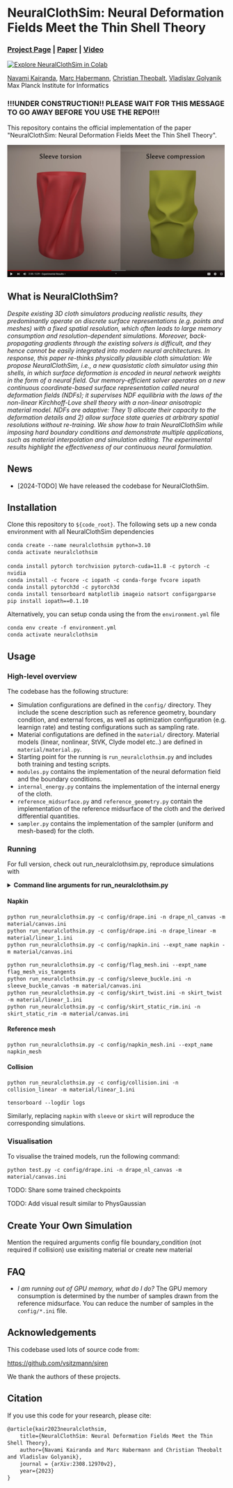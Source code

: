# NeuralClothSim: Neural Deformation Fields Meet the Thin Shell Theory
### [Project Page](https://4dqv.mpi-inf.mpg.de/NeuralClothSim/) | [Paper](https://arxiv.org/pdf/2308.12970) | [Video](https://www.youtube.com/watch?v=z-7MBiAi7SM) 
[![Explore NeuralClothSim in Colab](https://colab.research.google.com/assets/colab-badge.svg)](https://colab.research.google.com/github/navamikairanda/neuralclothsim/blob/main/neuralclothsim.ipynb)<br>

[Navami Kairanda](https://people.mpi-inf.mpg.de/~nkairand/),
[Marc Habermann](https://people.mpi-inf.mpg.de/~mhaberma/),
[Christian Theobalt](https://people.mpi-inf.mpg.de/~theobalt/),
[Vladislav Golyanik](https://people.mpi-inf.mpg.de/~golyanik/) <br>
Max Planck Institute for Informatics <br>

### !!!UNDER CONSTRUCTION!! PLEASE WAIT FOR THIS MESSAGE TO GO AWAY BEFORE YOU USE THE REPO!!! ###
This repository contains the official implementation of the paper "NeuralClothSim: Neural Deformation Fields Meet the Thin Shell Theory".

[<img src="assets/thumbnail.PNG" width="500">](https://www.youtube.com/watch?v=z-7MBiAi7SM)

## What is NeuralClothSim?
*Despite existing 3D cloth simulators producing realistic results, they predominantly operate on discrete surface representations (e.g. points and meshes) with a fixed spatial resolution, which often leads to large memory consumption and resolution-dependent simulations. Moreover, back-propagating gradients through the existing solvers is difficult, and they hence cannot be easily integrated into modern neural architectures. In response, this paper re-thinks physically plausible cloth simulation: We propose NeuralClothSim, i.e., a new quasistatic cloth simulator using thin shells, in which surface deformation is encoded in neural network weights in the form of a neural field. Our memory-efficient solver operates on a new continuous coordinate-based surface representation called neural deformation fields (NDFs); it supervises NDF equilibria with the laws of the non-linear Kirchhoff-Love shell theory with a non-linear anisotropic material model. NDFs are adaptive: They 1) allocate their capacity to the deformation details and 2) allow surface state queries at arbitrary spatial resolutions without re-training. We show how to train NeuralClothSim while imposing hard boundary conditions and demonstrate multiple applications, such as material interpolation and simulation editing. The experimental results highlight the effectiveness of our continuous neural formulation.*

## News
* [2024-TODO] We have released the codebase for NeuralClothSim. 

## Installation
Clone this repository to `${code_root}`. The following sets up a new conda environment with all NeuralClothSim dependencies

```
conda create --name neuralclothsim python=3.10
conda activate neuralclothsim

conda install pytorch torchvision pytorch-cuda=11.8 -c pytorch -c nvidia
conda install -c fvcore -c iopath -c conda-forge fvcore iopath
conda install pytorch3d -c pytorch3d
conda install tensorboard matplotlib imageio natsort configargparse
pip install iopath==0.1.10
```

Alternatively, you can setup conda using the from the `environment.yml` file
```
conda env create -f environment.yml
conda activate neuralclothsim
```

## Usage

### High-level overview

The codebase has the following structure:

* Simulation configurations are defined in the `config/` directory. They include the scene description such as reference geometry, boundary condition, and external forces, as well as optimization configuration (e.g. learnign rate) and testing configurations such as sampling rate. 
* Material configutations are defined in the `material/` directory. Material models (linear, nonlinear, StVK, Clyde model etc..) are defined in `material/material.py`.
* Starting point for the running is `run_neuralclothsim.py` and includes both training and testing scripts.
* `modules.py` contains the implementation of the neural deformation field and the boundary conditions.
* `internal_energy.py` contains the implementation of the internal energy of the cloth.
* `reference_midsurface.py` and `reference_geometry.py` contain the implementation of the reference midsurface of the cloth and the derived differential quantities.
* `sampler.py` contains the implementation of the sampler (uniform and mesh-based) for the cloth.

### Running
For full version, check out run_neuralclothsim.py, reproduce simulations with

<details>
<summary><span style="font-weight: bold;">Command line arguments for run_neuralclothsim.py</span></summary>


  #### --source_path / -s
  Path to the source directory containing a COLMAP or Synthetic NeRF data set.

</details>

#### Napkin
```
python run_neuralclothsim.py -c config/drape.ini -n drape_nl_canvas -m material/canvas.ini
python run_neuralclothsim.py -c config/drape.ini -n drape_linear -m material/linear_1.ini
python run_neuralclothsim.py -c config/napkin.ini --expt_name napkin -m material/canvas.ini
```

```
python run_neuralclothsim.py -c config/flag_mesh.ini --expt_name flag_mesh_vis_tangents
python run_neuralclothsim.py -c config/sleeve_buckle.ini -n sleeve_buckle_canvas -m material/canvas.ini
python run_neuralclothsim.py -c config/skirt_twist.ini -n skirt_twist -m material/linear_1.ini
python run_neuralclothsim.py -c config/skirt_static_rim.ini -n skirt_static_rim -m material/canvas.ini
```

#### Reference mesh
```
python run_neuralclothsim.py -c config/napkin_mesh.ini --expt_name napkin_mesh
```

#### Collision
```
python run_neuralclothsim.py -c config/collision.ini -n collision_linear -m material/linear_1.ini
```

```
tensorboard --logdir logs
```


Similarly, replacing `napkin` with `sleeve` or `skirt` will reproduce the corresponding simulations.

### Visualisation

To visualise the trained models, run the following command:
```
python test.py -c config/drape.ini -n drape_nl_canvas -m material/canvas.ini
```

TODO: Share some trained checkpoints

TODO: Add visual result similar to PhysGaussian

## Create Your Own Simulation

Mention the required arguments
config file
boundary_condition (not required if collision)
use exisiting material or create new material


## FAQ

- *I am running out of GPU memory, what do I do?* The GPU memory consumption is determined by the number of samples drawn from the reference midsurface. You can reduce the number of samples in the `config/*.ini` file.

## Acknowledgements
This codebase used lots of source code from:

https://github.com/vsitzmann/siren

We thank the authors of these projects.

## Citation

If you use this code for your research, please cite:
```
@article{kair2023neuralclothsim, 
	title={NeuralClothSim: Neural Deformation Fields Meet the Thin Shell Theory}, 
	author={Navami Kairanda and Marc Habermann and Christian Theobalt and Vladislav Golyanik}, 
	journal = {arXiv:2308.12970v2}, 
	year={2023} 
}
```
